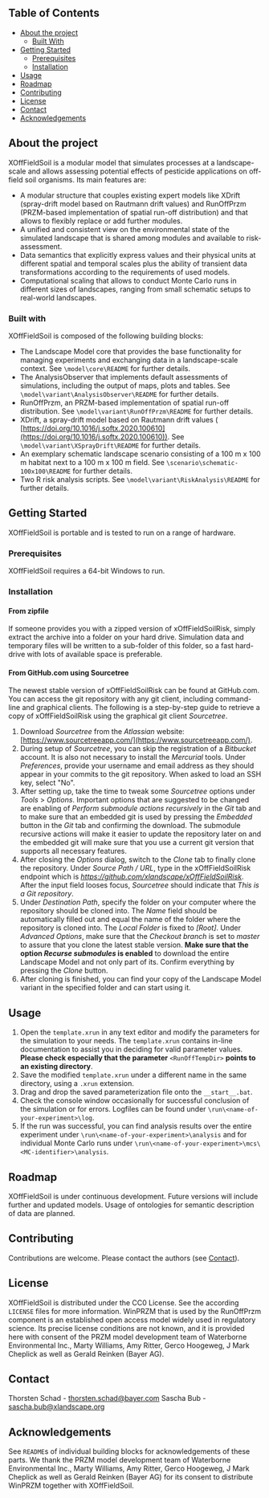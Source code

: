 ## Table of Contents
* [About the project](#about-the-project)
  * [Built With](#built-with)
* [Getting Started](#getting-started)
  * [Prerequisites](#prerequisites)
  * [Installation](#installation)
* [Usage](#usage)
* [Roadmap](#roadmap)
* [Contributing](#contributing)
* [License](#license)
* [Contact](#contact)
* [Acknowledgements](#acknowledgements)


## About the project
XOffFieldSoil is a modular model that simulates processes at a landscape-scale and allows assessing potential effects of
pesticide applications on off-field soil organisms. Its main features are:
* A modular structure that couples existing expert models like XDrift (spray-drift model based on Rautmann drift 
  values) and RunOffPrzm (PRZM-based implementation of spatial run-off distribution) and that allows to flexibly replace
  or add further modules. 
* A unified and consistent view on the environmental state of the simulated landscape that is shared among modules and
  available to risk-assessment. 
* Data semantics that explicitly express values and their physical units at different spatial and temporal scales plus 
  the ability of transient data transformations according to the requirements of used models.
* Computational scaling that allows to conduct Monte Carlo runs in different sizes of landscapes, ranging from small
  schematic setups to real-world landscapes. 

### Built with
XOffFieldSoil is composed of the following building blocks: 
* The Landscape Model core that provides the base functionality for managing experiments and exchanging data in a 
  landscape-scale context. See `\model\core\README` for further details.  
* The AnalysisObserver that implements default assessments of simulations, including the output of maps, plots and 
  tables. See `\model\variant\AnalysisObserver\README` for further details.
* RunOffPrzm, an PRZM-based implementation of spatial run-off distribution. See `\model\variant\RunOffPrzm\README` for 
  further details.
* XDrift, a spray-drift model based on Rautmann drift values (
  [https://doi.org/10.1016/j.softx.2020.100610](https://doi.org/10.1016/j.softx.2020.100610)). See 
  `\model\variant\XSprayDrift\README` for further details.
* An exemplary schematic landscape scenario consisting of a 100 m x 100 m habitat next to a 100 m x 100 m field. See 
  `\scenario\schematic-100x100\README` for further details.
* Two R risk analysis scripts. See `\model\variant\RiskAnalysis\README` for further details.  


## Getting Started
XOffFieldSoil is portable and is tested to run on a range of hardware.

### Prerequisites
XOffFieldSoil requires a 64-bit Windows to run.

### Installation
#### From zipfile
If someone provides you with a zipped version of xOffFieldSoilRisk, simply extract the archive into a folder on your 
hard drive. Simulation data and temporary files will be written to a sub-folder of this folder, so a fast hard-drive 
with lots of available space is preferable.

#### From GitHub.com using Sourcetree
The newest stable version of xOffFieldSoilRisk can be found at GitHub.com. You can access the git repository with any git 
client, including command-line and graphical clients. The following is a step-by-step guide to retrieve a copy of 
xOffFieldSoilRisk using the graphical git client *Sourcetree*.

1. Download *Sourcetree* from the *Atlassian* website: 
   [https://www.sourcetreeapp.com/](https://www.sourcetreeapp.com/).
2. During setup of *Sourcetree*, you can skip the registration of a *Bitbucket* account. It is also not necessary to
   install the *Mercurial* tools. Under *Preferences*, provide your username and email address as they should appear in
   your commits to the git repository. When asked to load an SSH key, select "No".
3. After setting up, take the time to tweak some *Sourcetree* options under *Tools* > *Options*. Important options that
   are suggested to be changed are enabling of *Perform submodule actions recursively* in the *Git* tab and to make sure
   that an embedded git is used by pressing the *Embedded* button in the *Git* tab and confirming the download. The
   submodule recursive actions will make it easier to update the repository later on and the embedded git will make 
   sure that you use a current git version that supports all necessary features.
4. After closing the *Options* dialog, switch to the *Clone* tab to finally clone the repository. Under 
   *Source Path / URL*, type in the xOffFieldSoilRisk endpoint which is *https://github.com/xlandscape/xOffFieldSoilRisk*.  After the input field 
   looses focus, *Sourcetree* should indicate that *This is a Git repository*.
5. Under *Destination Path*, specify the folder on your computer where the repository should be cloned into. The *Name*
    field should be automatically filled out and equal the name of the folder where the repository is cloned into. The
    *Local Folder* is fixed to *[Root]*. Under *Advanced Options*, make sure that the *Checkout branch* is set to
    *master* to assure that you clone the latest stable version. **Make sure that the option *Recurse submodules* is
    enabled** to download the entire Landscape Model and not only part of its. Confirm everything by pressing the
    *Clone* button.
6. After cloning is finished, you can find your copy of the Landscape Model variant in the specified folder and can 
    start using it.
            


## Usage
1. Open the `template.xrun` in any text editor and modify the parameters for the simulation to your needs. The 
   `template.xrun` contains in-line documentation to assist you in deciding for valid parameter values. **Please check
   especially that the parameter** `<RunOffTempDir>` **points to an existing directory**.
2. Save the modified `template.xrun` under a different name in the same directory, using a `.xrun` extension.
3. Drag and drop the saved parameterization file onto the `__start__.bat`.
4. Check the console window occasionally for successful conclusion of the simulation or for errors. Logfiles can be
   found under `\run\<name-of-your-experiment>\log`.
5. If the run was successful, you can find analysis results over the entire experiment under 
   `\run\<name-of-your-experiment>\analysis` and for individual Monte Carlo runs under 
   `\run\<name-of-your-experiment>\mcs\<MC-identifier>\analysis`.


## Roadmap
XOffFieldSoil is under continuous development. Future versions will include further and updated models. Usage of 
ontologies for semantic description of data are planned.


## Contributing
Contributions are welcome. Please contact the authors (see [Contact](#contact)).


## License
XOffFieldSoil is distributed under the CC0 License. See the according `LICENSE` files for more information. WinPRZM 
that is used by the RunOffPrzm component is an established open access model widely used in regulatory science. Its 
precise license conditions are not known, and it is provided here with consent of the PRZM model development team 
of Waterborne Environmental Inc., Marty Williams, Amy Ritter, Gerco Hoogeweg, J Mark Cheplick as well as Gerald Reinken 
(Bayer AG).


## Contact
Thorsten Schad - thorsten.schad@bayer.com
Sascha Bub - sascha.bub@xlandscape.org


## Acknowledgements
See `README`s of individual building blocks for acknowledgements of these parts. We thank the PRZM model development
team of Waterborne Environmental Inc., Marty Williams, Amy Ritter, Gerco Hoogeweg, J Mark Cheplick as well as Gerald 
Reinken (Bayer AG) for its consent to distribute WinPRZM together with XOffFieldSoil. 
